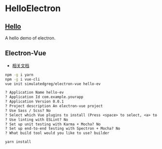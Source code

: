 # HelloElectron

## [Hello](./helo)

A hello demo of electron.

## Electron-Vue

- [相关文档](https://simulatedgreg.gitbooks.io/electron-vue/content/cn/)

```bash
npm -g i yarn
npm -g i vue-cli
vue init simulatedgreg/electron-vue hello-ev
```

```txt
? Application Name hello-ev
? Application Id com.example.yourapp
? Application Version 0.0.1
? Project description An electron-vue project
? Use Sass / Scss? No
? Select which Vue plugins to install (Press <space> to select, <a> to toggle all, <i> to invert selection)axios, vue-electron, vue-router, vuex, vuex-electron
? Use linting with ESLint? No
? Set up unit testing with Karma + Mocha? No
? Set up end-to-end testing with Spectron + Mocha? No
? What build tool would you like to use? builder
```

```bash
yarn install
```
